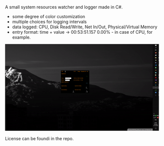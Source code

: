 A small system resources watcher and logger made in C#.

- some degree of color customization
- multiple choices for logging intervals
- data logged: CPU, Disk Read/Write, Net In/Out, Physical/Virtual Memory
- entry format: time + value -> 00:53:51.157 0.00% - in case of CPU, for example.

![](https://raw.githubusercontent.com/readyresearcherone/ResourceWatcher/main/show.gif?token=ATNGPU6VQR5ODF7XJBADWCLBZJBRW)

License can be foundi in the repo.
